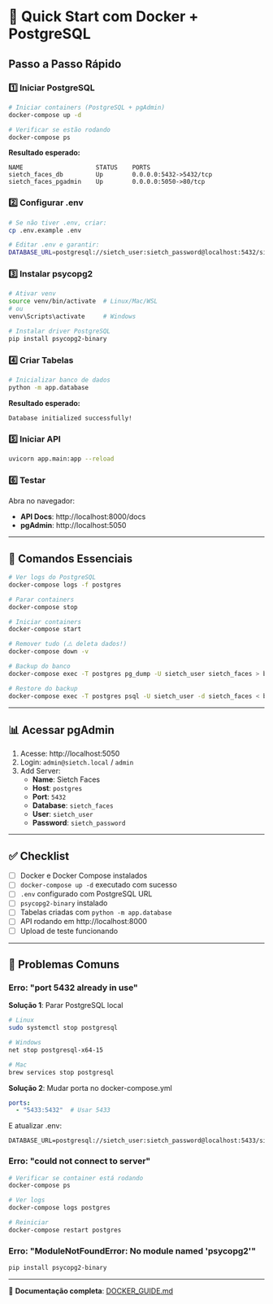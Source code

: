 # 🚀 Quick Start com Docker + PostgreSQL

## Passo a Passo Rápido

### 1️⃣ Iniciar PostgreSQL

```bash
# Iniciar containers (PostgreSQL + pgAdmin)
docker-compose up -d

# Verificar se estão rodando
docker-compose ps
```

**Resultado esperado:**
```
NAME                    STATUS    PORTS
sietch_faces_db         Up        0.0.0.0:5432->5432/tcp
sietch_faces_pgadmin    Up        0.0.0.0:5050->80/tcp
```

### 2️⃣ Configurar .env

```bash
# Se não tiver .env, criar:
cp .env.example .env

# Editar .env e garantir:
DATABASE_URL=postgresql://sietch_user:sietch_password@localhost:5432/sietch_faces
```

### 3️⃣ Instalar psycopg2

```bash
# Ativar venv
source venv/bin/activate  # Linux/Mac/WSL
# ou
venv\Scripts\activate     # Windows

# Instalar driver PostgreSQL
pip install psycopg2-binary
```

### 4️⃣ Criar Tabelas

```bash
# Inicializar banco de dados
python -m app.database
```

**Resultado esperado:**
```
Database initialized successfully!
```

### 5️⃣ Iniciar API

```bash
uvicorn app.main:app --reload
```

### 6️⃣ Testar

Abra no navegador:
- **API Docs**: http://localhost:8000/docs
- **pgAdmin**: http://localhost:5050

---

## 🎯 Comandos Essenciais

```bash
# Ver logs do PostgreSQL
docker-compose logs -f postgres

# Parar containers
docker-compose stop

# Iniciar containers
docker-compose start

# Remover tudo (⚠️ deleta dados!)
docker-compose down -v

# Backup do banco
docker-compose exec -T postgres pg_dump -U sietch_user sietch_faces > backup.sql

# Restore do backup
docker-compose exec -T postgres psql -U sietch_user -d sietch_faces < backup.sql
```

---

## 📊 Acessar pgAdmin

1. Acesse: http://localhost:5050
2. Login: `admin@sietch.local` / `admin`
3. Add Server:
   - **Name**: Sietch Faces
   - **Host**: `postgres`
   - **Port**: `5432`
   - **Database**: `sietch_faces`
   - **User**: `sietch_user`
   - **Password**: `sietch_password`

---

## ✅ Checklist

- [ ] Docker e Docker Compose instalados
- [ ] `docker-compose up -d` executado com sucesso
- [ ] `.env` configurado com PostgreSQL URL
- [ ] `psycopg2-binary` instalado
- [ ] Tabelas criadas com `python -m app.database`
- [ ] API rodando em http://localhost:8000
- [ ] Upload de teste funcionando

---

## 🐛 Problemas Comuns

### Erro: "port 5432 already in use"

**Solução 1**: Parar PostgreSQL local
```bash
# Linux
sudo systemctl stop postgresql

# Windows
net stop postgresql-x64-15

# Mac
brew services stop postgresql
```

**Solução 2**: Mudar porta no docker-compose.yml
```yaml
ports:
  - "5433:5432"  # Usar 5433
```
E atualizar .env:
```
DATABASE_URL=postgresql://sietch_user:sietch_password@localhost:5433/sietch_faces
```

### Erro: "could not connect to server"

```bash
# Verificar se container está rodando
docker-compose ps

# Ver logs
docker-compose logs postgres

# Reiniciar
docker-compose restart postgres
```

### Erro: "ModuleNotFoundError: No module named 'psycopg2'"

```bash
pip install psycopg2-binary
```

---

📖 **Documentação completa**: [DOCKER_GUIDE.md](DOCKER_GUIDE.md)
